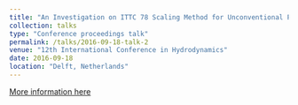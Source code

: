 ```yaml
---
title: "An Investigation on ITTC 78 Scaling Method for Unconventional Propellers"
collection: talks
type: "Conference proceedings talk"
permalink: /talks/2016-09-18-talk-2
venue: "12th International Conference in Hydrodynamics"
date: 2016-09-18
location: "Delft, Netherlands"
---
```


[More information here](https://research.chalmers.se/en/publication/243761)


